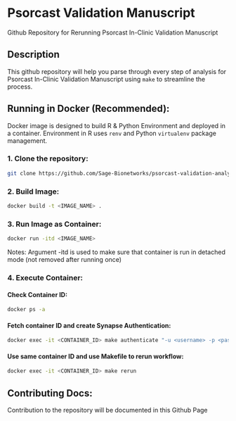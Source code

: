 # Psorcast Validation Manuscript
Github Repository for Rerunning Psorcast In-Clinic Validation Manuscript


## Description
This github repository will help you parse through every step of analysis for Psorcast In-Clinic Validation Manuscript using `make` to streamline the process. 

## Running in Docker (Recommended):
Docker image is designed to build R & Python Environment and deployed in a container. Environment in R uses `renv` and Python `virtualenv` package management.  

### 1. Clone the repository: 
```zsh
git clone https://github.com/Sage-Bionetworks/psorcast-validation-analysis.git
```
### 2. Build Image:
```zsh
docker build -t <IMAGE_NAME> .
```
### 3. Run Image as Container:
```zsh
docker run -itd <IMAGE_NAME>
```
Notes: Argument -itd is used to make sure that container is run in detached mode (not removed after running once)

### 4. Execute Container:
#### Check Container ID:
```zsh
docker ps -a
```
#### Fetch container ID and create Synapse Authentication:
```zsh
docker exec -it <CONTAINER_ID> make authenticate "-u <username> -p <password> -g <git_token>"
```


#### Use same container ID and use Makefile to rerun workflow:
```zsh
docker exec -it <CONTAINER_ID> make rerun
```

## Contributing Docs:
Contribution to the repository will be documented in this Github Page
